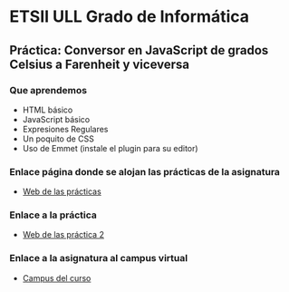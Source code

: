 # ETSII ULL Grado de Informática

## Práctica: Conversor en JavaScript de grados Celsius a Farenheit y viceversa

### Que aprendemos

* HTML básico
* JavaScript básico
* Expresiones Regulares
* Un poquito de CSS
* Uso de Emmet (instale el plugin para su editor)

### Enlace página donde se alojan las prácticas de la asignatura

* [Web de las prácticas](http://alu0100698688.github.io/web/)

### Enlace a la práctica

* [Web de las práctica 2](http://alu0100698688.github.io/web/practicas/Practica2/conversor-de-temperatura-simple-estefaniamorales/index.html)

### Enlace a la asignatura al campus virtual

* [Campus del curso](https://campusvirtual.ull.es/1516/course/view.php?id=178)

